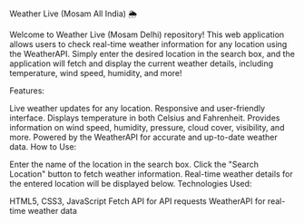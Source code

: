 
Weather Live (Mosam All India) 🌦️

Welcome to Weather Live (Mosam Delhi) repository! This web application allows users to check real-time weather information for any location using the WeatherAPI. Simply enter the desired location in the search box, and the application will fetch and display the current weather details, including temperature, wind speed, humidity, and more!

Features:

Live weather updates for any location.
Responsive and user-friendly interface.
Displays temperature in both Celsius and Fahrenheit.
Provides information on wind speed, humidity, pressure, cloud cover, visibility, and more.
Powered by the WeatherAPI for accurate and up-to-date weather data.
How to Use:

Enter the name of the location in the search box.
Click the "Search Location" button to fetch weather information.
Real-time weather details for the entered location will be displayed below.
Technologies Used:

HTML5, CSS3, JavaScript
Fetch API for API requests
WeatherAPI for real-time weather data
